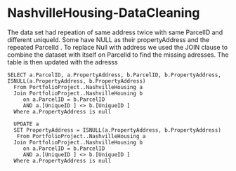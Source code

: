 # NashvilleHousing-DataCleaning

The data set had repeation of same address twice with same ParcelID and different uniqueId. Some have NULL as their propertyAddress and the repeated ParcelId . To replace Null with address we used the JOIN clause to combine the dataset with itself on ParcelId to find the missing adresses.
The table is then updated with the adresss 
```
SELECT a.ParcelID, a.PropertyAddress, b.ParcelID, b.PropertyAddress, ISNULL(a.PropertyAddress, b.PropertyAddress)
  From PortfolioProject..NashvilleHousing a
  Join PortfolioProject..NashvilleHousing b
     on a.ParcelID = b.ParcelID
     AND a.[UniqueID ] <> b.[UniqueID ]
  Where a.PropertyAddress is null

  UPDATE a
  SET PropertyAddress = ISNULL(a.PropertyAddress, b.PropertyAddress)
   From PortfolioProject..NashvilleHousing a
  Join PortfolioProject..NashvilleHousing b
     on a.ParcelID = b.ParcelID
     AND a.[UniqueID ] <> b.[UniqueID ]
  Where a.PropertyAddress is null
```
